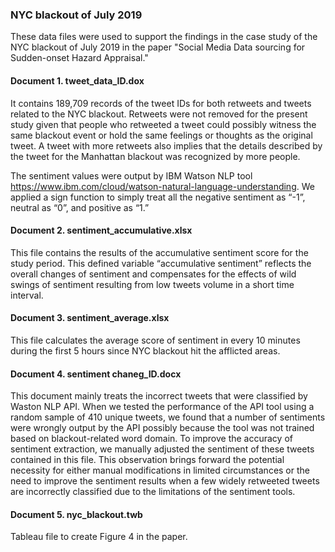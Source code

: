 ### NYC blackout of July 2019 
These data files were used to support the findings in the case study of the NYC blackout of July 2019 in the paper "Social Media Data sourcing for Sudden-onset Hazard Appraisal."

#### Document 1. tweet_data_ID.dox
It contains 189,709 records of the tweet IDs for both retweets and tweets related to the NYC blackout. Retweets were not removed for the present study given that people who retweeted a tweet could possibly witness the same blackout event or hold the same feelings or thoughts as the original tweet. A tweet with more retweets also implies that the details described by the tweet for the Manhattan blackout was recognized by more people. 

The sentiment values were output by IBM Watson NLP tool https://www.ibm.com/cloud/watson-natural-language-understanding. We applied a sign function to simply treat all the negative sentiment as “-1”, neutral as “0”, and positive as “1.” 

#### Document 2. sentiment_accumulative.xlsx
This file contains the results of the accumulative sentiment score for the study period. This defined variable “accumulative sentiment” reflects the overall changes of sentiment and compensates for the effects of wild swings of sentiment resulting from low tweets volume in a short time interval. 

#### Document 3. sentiment_average.xlsx
This file calculates the average score of sentiment in every 10 minutes during the first 5 hours since NYC blackout hit the afflicted areas. 

#### Document 4. sentiment chaneg_ID.docx
This document mainly treats the incorrect tweets that were classified by Waston NLP API. When we tested the performance of the API tool using a random sample of 410 unique tweets, we found that a number of sentiments were wrongly output by the API possibly because the tool was not trained based on blackout-related word domain. To improve the accuracy of sentiment extraction, we manually adjusted the sentiment of these tweets contained in this file. This observation brings forward the potential necessity for either manual modifications in limited circumstances or the need to improve the sentiment results when a few widely retweeted tweets are incorrectly classified due to the limitations of the sentiment tools. 

#### Document 5. nyc_blackout.twb
Tableau file to create Figure 4 in the paper.
